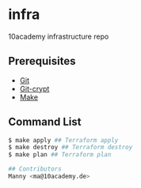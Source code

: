# infra
10academy infrastructure repo

## Prerequisites
* [Git](https://git-scm.com/book/en/v2/Getting-Started-Installing-Git)
* [Git-crypt](https://github.com/AGWA/git-crypt)
* [Make](https://www.gnu.org/software/make)

## Command List
``` bash
$ make apply ## Terraform apply
$ make destroy ## Terraform destroy
$ make plan ## Terraform plan

## Contributors
Manny <ma@10academy.de>
